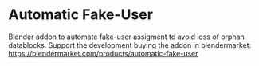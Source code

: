 # Automatic Fake-User
Blender addon to automate fake-user assigment to avoid loss of orphan datablocks. Support the development buying the addon in blendermarket: https://blendermarket.com/products/automatic-fake-user
